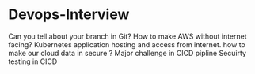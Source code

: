 # Devops-Interview

Can you tell about your branch in Git?
How to make AWS without internet facing?
Kubernetes application hosting and access from internet.
how to make our cloud data in secure ?
Major challenge in CICD pipline
Secuirty testing in CICD
